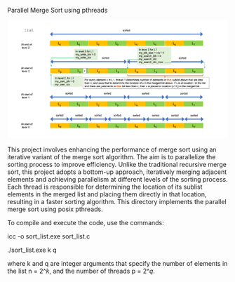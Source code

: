 Parallel Merge Sort using pthreads

![Parallel Merge Sort](https://github.com/susavlsh10/Parallel-Computing/blob/main/images/MergeSort.png)


This project involves enhancing the performance of merge sort using an iterative variant of the merge sort algorithm. The aim is to parallelize the sorting process to improve efficiency. Unlike the traditional recursive merge sort, this project adopts a bottom-up approach, iteratively merging adjacent elements and achieving parallelism at different levels of the sorting process. Each thread is responsible for determining the location of its sublist elements in the merged list and placing them directly in that location, resulting in a faster sorting algorithm. This directory implements the parallel merge sort using posix pthreads.



To compile and execute the code, use the commands:

icc -o sort_list.exe sort_list.c

./sort_list.exe k q

where k and q are integer arguments that specify the number of elements in the list n = 2^𝑘, and the number of threads p = 2^𝑞. 

